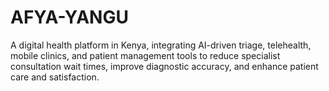 # AFYA-YANGU
A digital health platform in Kenya, integrating AI-driven triage, telehealth, mobile clinics, and patient management tools to reduce specialist consultation wait times, improve diagnostic accuracy, and enhance patient care and satisfaction.
